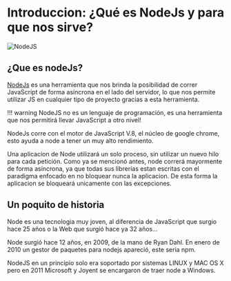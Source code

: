 # Introduccion: ¿Qué es NodeJs y para que nos sirve?

![NodeJS](https://i.imgur.com/cCp0vjb.png)

## ¿Que es nodeJs?

[NodeJs](https://nodejs.org) es una herramienta que nos brinda la posibilidad de correr JavaScript de forma asíncrona en el lado del servidor, lo que nos permite utilizar JS en cualquier tipo de proyecto gracias a esta herramienta.

!!! warning
    NodeJS no es un lenguaje de programación, es una herramienta que nos permitirá llevar JavaScript a otro nivel!

NodeJs corre con el motor de JavaScript V.8, el núcleo de google chrome, esto ayuda a node a tener un muy alto rendimiento.

Una aplicacion de Node utilizará un solo proceso, sin utilizar un nuevo hilo para cada petición. Como ya se mencionó antes, node correrá mayormente de forma asíncrona, ya que todas sus librerias estan escritas con el paradigma enfocado en no bloquear nunca la aplicacion. De esta forma la aplicacion se bloqueará unicamente con las excepciones.

## Un poquito de historia

Node es una tecnologia muy joven, al diferencia de JavaScript que surgio hace 25 años o la Web que surgió hace ya 32 años...

Node surgió hace 12 años, en 2009, de la mano de Ryan Dahl. En enero de 2010 un gestor de paquetes para nodejs apareció, este seria npm.

NodeJS en un principio solo era soportado por sistemas LINUX y MAC OS X pero en 2011 Microsoft y Joyent se encargaron de traer node a Windows.
